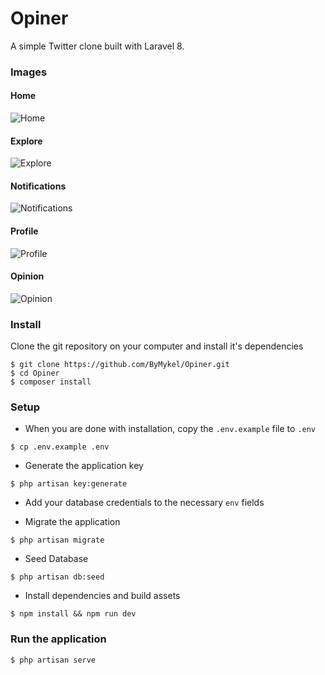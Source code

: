 # Opiner

A simple Twitter clone built with Laravel 8.

### Images
#### Home
![Home](https://i.imgur.com/O2UzXPD.png)
#### Explore
![Explore](https://i.imgur.com/oyLEsOG.png)
#### Notifications
![Notifications](https://i.imgur.com/OI7zgGA.png)
#### Profile
![Profile](https://i.imgur.com/8okNcJl.png)
#### Opinion
![Opinion](https://i.imgur.com/RiXAhDl.png)

### Install
Clone the git repository on your computer and install it's dependencies
```
$ git clone https://github.com/ByMykel/Opiner.git
$ cd Opiner
$ composer install
```

### Setup
- When you are done with installation, copy the `.env.example` file to `.env`
```
$ cp .env.example .env
```

- Generate the application key
```
$ php artisan key:generate
```

- Add your database credentials to the necessary `env` fields

- Migrate the application
```
$ php artisan migrate
```

- Seed Database
```
$ php artisan db:seed
```

- Install dependencies and build assets
```
$ npm install && npm run dev
```

### Run the application
```
$ php artisan serve
```
